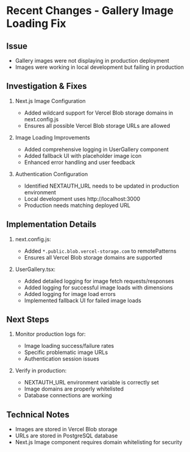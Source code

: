 # Recent Changes - Gallery Image Loading Fix

## Issue
- Gallery images were not displaying in production deployment
- Images were working in local development but failing in production

## Investigation & Fixes
1. Next.js Image Configuration
   - Added wildcard support for Vercel Blob storage domains in next.config.js
   - Ensures all possible Vercel Blob storage URLs are allowed

2. Image Loading Improvements
   - Added comprehensive logging in UserGallery component
   - Added fallback UI with placeholder image icon
   - Enhanced error handling and user feedback

3. Authentication Configuration
   - Identified NEXTAUTH_URL needs to be updated in production environment
   - Local development uses http://localhost:3000
   - Production needs matching deployed URL

## Implementation Details
1. next.config.js:
   - Added `*.public.blob.vercel-storage.com` to remotePatterns
   - Ensures all Vercel Blob storage domains are supported

2. UserGallery.tsx:
   - Added detailed logging for image fetch requests/responses
   - Added logging for successful image loads with dimensions
   - Added logging for image load errors
   - Implemented fallback UI for failed image loads

## Next Steps
1. Monitor production logs for:
   - Image loading success/failure rates
   - Specific problematic image URLs
   - Authentication session issues

2. Verify in production:
   - NEXTAUTH_URL environment variable is correctly set
   - Image domains are properly whitelisted
   - Database connections are working

## Technical Notes
- Images are stored in Vercel Blob storage
- URLs are stored in PostgreSQL database
- Next.js Image component requires domain whitelisting for security
